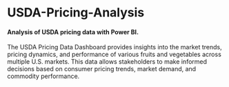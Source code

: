 # USDA-Pricing-Analysis
#### Analysis of USDA pricing data with Power BI.
The USDA Pricing Data Dashboard provides insights into the market trends, pricing dynamics, and performance of various fruits and vegetables across multiple U.S. markets. This data allows stakeholders to make informed decisions based on consumer pricing trends, market demand, and commodity performance.

